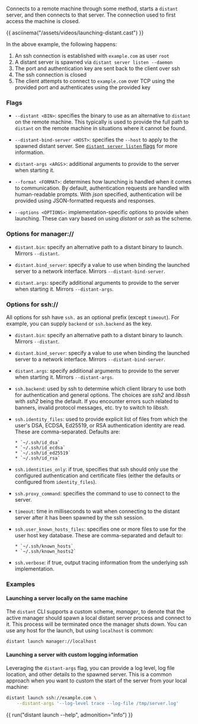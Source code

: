 Connects to a remote machine through some method, starts a `distant`
server, and then connects to that server. The connection used to first
access the machine is closed.

{{ asciinema("/assets/videos/launching-distant.cast") }}

In the above example, the following happens:

1. An ssh connection is established with `example.com` as user `root`
2. A distant server is spawned via `distant server listen --daemon`
3. The port and authentication key are sent back to the client over ssh
4. The ssh connection is closed
5. The client attempts to connect to `example.com` over TCP using the provided
   port and authenticates using the provided key

### Flags

* `--distant <BIN>`: specifies the binary to use as an alternative to `distant`
  on the remote machine. This typically is used to provide the full path to
  `distant` on the remote machine in situations where it cannot be found.

* `--distant-bind-server <HOST>`: specifies the `--host` to apply to the
  spawned distant server. See [`distant server listen` flags](/reference/cli/commands/server/listen/#flags)
  for more information.

* `distant-args <ARGS`>: additional arguments to provide to the server when
  starting it.

* `--format <FORMAT>`: determines how launching is handled when it comes to
  communication. By default, authentication requests are handled with
  human-readable prompts. With *json* specified, authentication will be
  provided using JSON-formatted requests and responses.

* `--options <OPTIONS>`: implementation-specific options to provide when
  launching. These can vary based on using *distant* or *ssh* as the scheme.

### Options for manager://

* `distant.bin`: specify an alternative path to a distant binary to launch.
  Mirrors `--distant`.

* `distant.bind_server`: specify a value to use when binding the launched
  server to a network interface. Mirrors `--distant-bind-server`.

* `distant.args`: specify additional arguments to provide to the server when
  starting it. Mirrors `--distant-args`.

### Options for ssh://

All options for ssh have `ssh.` as an optional prefix (except `timeout`). For
example, you can supply `backend` or `ssh.backend` as the key.

* `distant.bin`: specify an alternative path to a distant binary to launch.
  Mirrors `--distant`.

* `distant.bind_server`: specify a value to use when binding the launched
  server to a network interface. Mirrors `--distant-bind-server`.

* `distant.args`: specify additional arguments to provide to the server when
  starting it. Mirrors `--distant-args`.

* `ssh.backend`: used by ssh to determine which client library to use both for
  authentication and general options. The choices are *ssh2* and *libssh* with
  *ssh2* being the default. If you encounter errors such related to banners,
  invalid protocol messages, etc. try to switch to *libssh*.

* `ssh.identity_files`: used to provide explicit list of files from which the
  user's DSA, ECDSA, Ed25519, or RSA authentication identity are read. These
  are comma-separated. Defaults are:

      * `~/.ssh/id_dsa`
      * `~/.ssh/id_ecdsa`
      * `~/.ssh/id_ed25519`
      * `~/.ssh/id_rsa`

* `ssh.identities_only`: if true, specifies that ssh should only use the
  configured authentication and certificate files (either the defaults or
  configured from `identity_files`).

* `ssh.proxy_command`: specifies the command to use to connect to the server.

* `timeout`: time in milliseconds to wait when connecting to the distant
  server after it has been spawned by the ssh session.

* `ssh.user_known_hosts_files`: specifies one or more files to use for the user
  host key database. These are comma-separated and default to:

      * `~/.ssh/known_hosts`
      * `~/.ssh/known_hosts2`

* `ssh.verbose`: if true, output tracing information from the underlying ssh
  implementation.

### Examples

#### Launching a server locally on the same machine

The `distant` CLI supports a custom scheme, *manager*, to denote that the
active manager should spawn a local distant server process and connect to it.
This process will be terminated once the manager shuts down. You can use any
host for the launch, but using `localhost` is common:

```sh
distant launch manager://localhost
```

#### Launching a server with custom logging information

Leveraging the `distant-args` flag, you can provide a log level, log file
location, and other details to the spawned server. This is a common approach
when you want to custom the start of the server from your local machine:

```sh
distant launch ssh://example.com \
    --distant-args '--log-level trace --log-file /tmp/server.log'
```

{{ run("distant launch --help", admonition="info") }}
